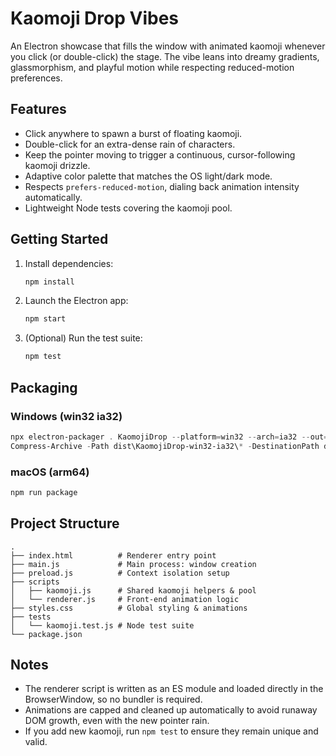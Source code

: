 # Kaomoji Drop Vibes

An Electron showcase that fills the window with animated kaomoji whenever you click (or double-click) the stage. The vibe leans into dreamy gradients, glassmorphism, and playful motion while respecting reduced-motion preferences.

## Features

- Click anywhere to spawn a burst of floating kaomoji.
- Double-click for an extra-dense rain of characters.
- Keep the pointer moving to trigger a continuous, cursor-following kaomoji drizzle.
- Adaptive color palette that matches the OS light/dark mode.
- Respects `prefers-reduced-motion`, dialing back animation intensity automatically.
- Lightweight Node tests covering the kaomoji pool.

## Getting Started

1. Install dependencies:
   ```bash
   npm install
   ```
2. Launch the Electron app:
   ```bash
   npm start
   ```
3. (Optional) Run the test suite:
   ```bash
   npm test
   ```

## Packaging

### Windows (win32 ia32)

```powershell
npx electron-packager . KaomojiDrop --platform=win32 --arch=ia32 --out=dist --overwrite --prune=true
Compress-Archive -Path dist\KaomojiDrop-win32-ia32\* -DestinationPath dist\KaomojiDrop-win32-ia32.zip -Force
```

### macOS (arm64)

```bash
npm run package
```

## Project Structure

```
.
├── index.html          # Renderer entry point
├── main.js             # Main process: window creation
├── preload.js          # Context isolation setup
├── scripts
│   ├── kaomoji.js      # Shared kaomoji helpers & pool
│   └── renderer.js     # Front-end animation logic
├── styles.css          # Global styling & animations
├── tests
│   └── kaomoji.test.js # Node test suite
└── package.json
```

## Notes

- The renderer script is written as an ES module and loaded directly in the BrowserWindow, so no bundler is required.
- Animations are capped and cleaned up automatically to avoid runaway DOM growth, even with the new pointer rain.
- If you add new kaomoji, run `npm test` to ensure they remain unique and valid.
